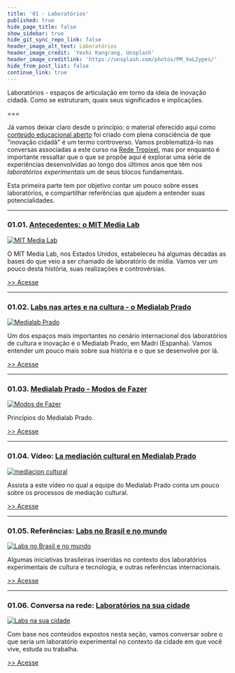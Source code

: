 ```yaml
---
title: '01 - Laboratórios'
published: true
hide_page_title: false
show_sidebar: true
hide_git_sync_repo_link: false
header_image_alt_text: Laboratórios
header_image_credit: 'Yeshi Kangrang, Unsplash'
header_image_creditlink: 'https://unsplash.com/photos/PM_VwL2ypes/'
hide_from_post_list: false
continue_link: true
---
```


Laboratórios - espaços de articulação em torno da ideia de inovação cidadã. Como se estruturam, quais seus significados e implicações.

===

Já vamos deixar claro desde o princípio: o material oferecido aqui como [conteúdo 
educacional aberto](https://cursos.tropixel.org/ic-conceitos/sobre) foi criado com plena consciência de que "inovação cidadã" é um
termo controverso. Vamos problematizá-lo nas conversas associadas a este curso na [Rede Tropixel](https://rede.tropixel.org/c/comunidades/curso-ic-conceitos/29), mas por enquanto é importante ressaltar que o que se propõe aqui é explorar uma série de 
experiências desenvolvidas ao longo dos últimos anos que têm nos _laboratórios experimentais_ um de seus blocos fundamentais.

Esta primeira parte tem por objetivo contar um pouco sobre esses laboratórios,
e compartilhar referências que ajudem a entender suas potencialidades.

---

### 01.01. [Antecedentes: o MIT Media Lab](mit-media-lab)

[![MIT Media Lab](https://dam-prod.media.mit.edu/thumb/2020/06/19/both-buildings_201068MediaLab_30254_a_bqQQbK6.jpg.1400x1400.jpg.1400x1400.jpg)](mit-media-lab)

O MIT Media Lab, nos Estados Unidos, estabeleceu há algumas décadas as bases do que veio a ser chamado de laboratório de mídia. Vamos ver um pouco desta história, suas realizações e controvérsias.

[>> Acesse](mit-media-lab)

---

### 01.02. [Labs nas artes e na cultura - o Medialab Prado](medialab-prado)

[![Medialab Prado](https://www.medialab-prado.es/sites/default/files/styles/imagenes_medianas/public/static_page/image/MEDIALAB%20PRADO.png?itok=iMsA-K_1)](medialab-prado)

Um dos espaços mais importantes no cenário internacional dos laboratórios de cultura e inovação é o Medialab Prado, em Madri (Espanha). Vamos entender um pouco mais sobre sua história e o que se desenvolve por lá.

[>> Acesse](medialab-prado)

---

### 01.03. [Medialab Prado - Modos de Fazer](modos-de-fazer)

[![Modos de Fazer](https://www.medialab-prado.es/sites/default/files/styles/imagenes_medianas/public/space/image/Inteligencia%20colectiva.jpg?itok=7sFM3-q8)](modos-de-fazer)

Princípios do Medialab Prado.

[>> Acesse](modos-de-fazer)

---

### 01.04. Vídeo: [La mediación cultural en Medialab Prado](mediacion-cultural)

[![mediacion cultural](mediacion-cultural/thumbnail.png)](mediacion-cultural)

Assista a este vídeo no qual a equipe do Medialab Prado conta um pouco sobre os processos de mediação cultural.

[>> Acesse](mediacion-cultural)

---

### 01.05. Referências: [Labs no Brasil e no mundo](labs-brasil-mundo)

[![Labs no Brasil e no mundo](https://cursos.tropixel.org/images/f/c/a/0/d/fca0de6b5d8ddd18f01cb4482ed4c5f47965672c-tiago-aleixo-1gphwkqkrt0-unsplash.jpeg)](labs-brasil-mundo)

Algumas iniciativas brasileiras inseridas no contexto dos laboratórios experimentais de cultura e tecnologia, e outras referências internacionais.

[>> Acesse](labs-brasil-mundo)

---

### 01.06. Conversa na rede: [Laboratórios na sua cidade](labs-sua-cidade)

[![Labs na sua cidade](https://cursos.tropixel.org/images/5/5/b/b/b/55bbb7ad087ec84421306e16f0991ea3ca1e8e57-ckturistando-gita965k380-unsplash.jpeg)](labs-sua-cidade)

Com base nos conteúdos expostos nesta seção, vamos conversar sobre o que seria um laboratório experimental no contexto da cidade em que você vive, estuda ou trabalha.

[>> Acesse](labs-sua-cidade)
